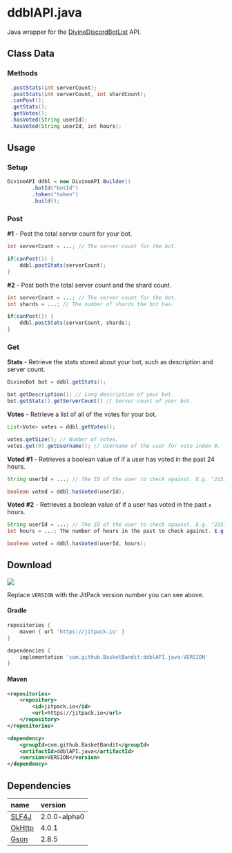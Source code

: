 # ddblAPI.java
Java wrapper for the [DivineDiscordBotList](https://divinediscordbots.com/) API.

## Class Data

### Methods

```java
 .postStats(int serverCount);
 .postStats(int serverCount, int shardCount);
 .canPost();
 .getStats();
 .getVotes();
 .hasVoted(String userId);
 .hasVoted(String userId, int hours);
```

## Usage

### Setup
```java
DivineAPI ddbl = new DivineAPI.Builder()
        .botId("botId")
        .token("token")
        .build();
```

### Post

**#1** - Post the total server count for your bot.
```java
int serverCount = ...; // The server count for the bot.

if(canPost()) {
    ddbl.postStats(serverCount);
}
```

**#2** - Post both the total server count and the shard count.
```java
int serverCount = ...; // The server count for the bot.
int shards = ...; // The number of shards the bot has.

if(canPost()) {
    ddbl.postStats(serverCount, shards);
}
```

### Get

**Stats** - Retrieve the stats stored about your bot, such as description and server count.
```java
DivineBot bot = ddbl.getStats();

bot.getDescription(); // Long description of your bot.
bot.getStats().getServerCount() // Server count of your bot.
```

**Votes** - Retrieve a list of all of the votes for your bot.
```java
List<Vote> votes = ddbl.getVotes();

votes.getSize(); // Number of votes.
votes.get(0).getUsername(); // Username of the user for vote index 0.
```

**Voted #1** - Retrieves a boolean value of if a user has voted in the past 24 hours.
```java
String userId = ...; // The ID of the user to check against. E.g. "215161101460045834"

boolean voted = ddbl.hasVoted(userId);
```

**Voted #2** - Retrieves a boolean value of if a user has voted in the past `x` hours.
```java
String userId = ...; // The ID of the user to check against. E.g. "215161101460045834"
int hours = ...; The number of hours in the past to check against. E.g. 6.

boolean voted = ddbl.hasVoted(userId, hours);
```

## Download

[![](https://jitpack.io/v/BasketBandit/ddblAPI.java.svg)](https://jitpack.io/#BasketBandit/ddblAPI.java)
 
Replace `VERSION` with the JitPack version number you can see above.
 
#### Gradle
```gradle
repositories {
    maven { url 'https://jitpack.io' }
}
```

```gradle
dependencies {
    implementation 'com.github.BasketBandit:ddblAPI.java:VERSION'
}
```
 
#### Maven
```xml
<repositories>
    <repository>
        <id>jitpack.io</id>
        <url>https://jitpack.io</url>
    </repository>
</repositories>
```  

```xml
<dependency>
    <groupId>com.github.BasketBandit</groupId>
    <artifactId>ddblAPI.java</artifactId>
    <version>VERSION</version>
</dependency>
```


## Dependencies

| name | version |
|:---|:---|
| [SLF4J](https://github.com/qos-ch/slf4j) | 2.0.0-alpha0 |
| [OkHttp](https://github.com/square/okhttp/) | 4.0.1 |
| [Gson](https://github.com/google/gson) | 2.8.5 |
